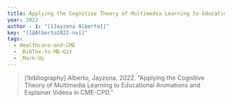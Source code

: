```yaml
---
title: Applying the Cognitive Theory of Multimedia Learning to Educational Animations and Explainer Videos in CME-CPD
year: 2022
author - 1: "[[Jayzona Alberto]]"
key: "[[@Alberto2022-nv]]"
tags:
  - Healthcare-and-CME
  - _BibTex-to-MD-Git
  - _Mark-Up
---
```


> [!bibliography]
> Alberto, Jayzona. 2022. “Applying the Cognitive Theory of Multimedia Learning to Educational Animations and Explainer Videos in CME-CPD.”
